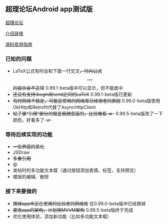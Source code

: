 ## 超理论坛Android app测试版
[超理论坛](https://chaoli.club)

[介绍链接](https://chaoli.club/index.php/2911)

[源码食用指南](http://www.jianshu.com/p/54ea9ada6fe3)

### 已知的问题
* LaTeX公式有时会和下面一行交叉~~，行内公式$$....$$的显示会不正常~~ 0.99.1-beta版中可以显示，但不能居中
* ~~还没有支持\begin和\end之间的LaTeX~~ 0.99.1-beta版已更新
* ~~有时网络不稳定，可能是使用的网络库已经很老的原因~~ 0.99.0-beta版使用OkHttp和Retrofit代替了AsyncHttpClient
* ~~帖子里“引用”部分的框是我随意画的，比较难看-w-~~ 0.99.5-beta版改了一下颜色，好看多了-w-

### 等待后续实现的功能
* ~~一些界面的美化~~
* JSDraw
* ~~多重引用~~
* @
* 发帖时的多功能文本框（通过按钮添加表情、标签，支持预览）
* 楼层的编辑、删除

### 接下来要做的
* ~~换掉app中正在使用的比较老的网络库~~ 在0.99.0-beta版中已经换掉
* ~~更改app的架构，计划用MVVM架构~~ 0.99.5-beta版终于完成
* 优化使用体验，添加新功能（比如多功能文本框）

